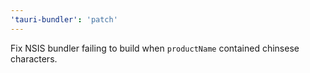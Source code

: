 ```yaml
---
'tauri-bundler': 'patch'
---
```


Fix NSIS bundler failing to build when `productName` contained chinsese characters.
